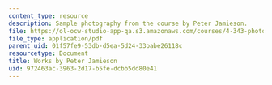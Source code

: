 ```yaml
---
content_type: resource
description: Sample photography from the course by Peter Jamieson.
file: https://ol-ocw-studio-app-qa.s3.amazonaws.com/courses/4-343-photography-and-related-media-fall-2002/972463ac39632d17b5fedcbb5dd80e41_peter.pdf
file_type: application/pdf
parent_uid: 01f57fe9-53db-d5ea-5d24-33babe26118c
resourcetype: Document
title: Works by Peter Jamieson
uid: 972463ac-3963-2d17-b5fe-dcbb5dd80e41
---
```

